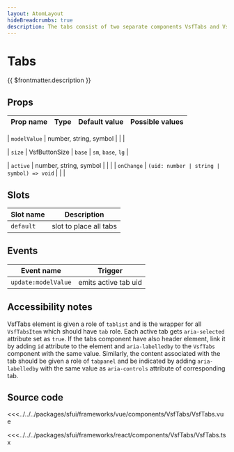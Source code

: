 ```yaml
---
layout: AtomLayout
hideBreadcrumbs: true
description: The tabs consist of two separate components VsfTabs and VsfTabsItem. The first one is the wrapper for the list of tabs whish also includes VsfSlider component allowing to scroll when window is to small for all tabs.
---
```

#  Tabs

{{ $frontmatter.description }}

<Generate />

## Props

| Prop name           | Type                        | Default value | Possible values                        |
|---------------------|-----------------------------|---------------|----------------------------------------|
<!-- vue -->
| `modelValue`        | number, string, symbol      |               |                                        |
<!-- end vue -->
| `size`              | VsfButtonSize              | `base`        | `sm`, `base`, `lg`                     |
<!-- react -->
| `active`            | number, string, symbol      |               |                                        |
| `onChange`          | `(uid: number | string | symbol) => void` | |                                        |
<!-- end react -->

<!-- vue -->
## Slots

| Slot name |            Description          |
| --------- | ------------------------------- |
| `default` |  slot to place all tabs         |

## Events

| Event name |            Trigger             |
| ---------- | ----------------------------   |
| `update:modelValue` | emits active tab uid  |
<!-- end vue -->
## Accessibility notes
VsfTabs element is given a role of `tablist` and is the wrapper for all `VsfTabsItem` which should have `tab` role. Each active tab gets `aria-selected` attribute set as `true`. If the tabs component have also header element, link it by adding `id` attribute to the element and `aria-labelledby` to the `VsfTabs` component with the same value.
Similarly, the content associated with the tab should be given a role of `tabpanel` and be indicated by adding `aria-labelledby` with the same value as `aria-controls` attribute of corresponding tab.

## Source code

<!-- vue -->
<<<../../../packages/sfui/frameworks/vue/components/VsfTabs/VsfTabs.vue
<!-- end vue -->
<!-- react -->
<<<../../../packages/sfui/frameworks/react/components/VsfTabs/VsfTabs.tsx
<!-- end react -->
